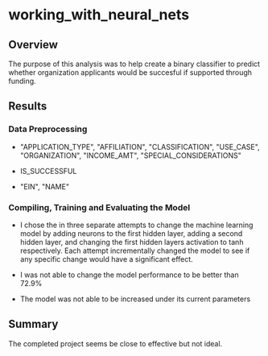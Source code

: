 # working_with_neural_nets

## Overview

The purpose of this analysis was to help create a binary classifier to predict whether organization applicants would be succesful if supported through funding.

## Results

### Data Preprocessing

- "APPLICATION_TYPE", "AFFILIATION", "CLASSIFICATION", "USE_CASE", "ORGANIZATION", "INCOME_AMT", "SPECIAL_CONSIDERATIONS"

- IS_SUCCESSFUL

- "EIN", "NAME"

### Compiling, Training and Evaluating the Model

- I chose the in three separate attempts to change the machine learning model by adding neurons to the first hidden layer, adding a second hidden layer, and changing the first hidden layers activation to tanh respectively. Each attempt incrementally changed the model to see if any specific change would have a significant effect.

- I was not able to change the model performance to be better than 72.9%

- The model was not able to be increased under its current parameters

## Summary

The completed project seems be close to effective but not ideal.